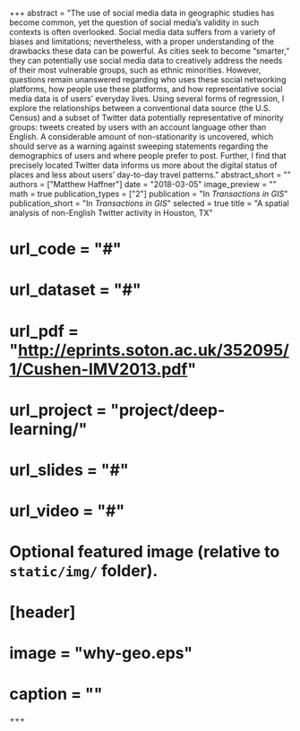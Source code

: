 +++ 
abstract = "The use of social media data in geographic studies has become common, yet the question of social media’s validity in such contexts is often overlooked. Social media data suffers from a variety of biases and limitations; nevertheless, with a proper understanding of the drawbacks these data can be powerful. As cities seek to become “smarter,” they can potentially use social media data to creatively address the needs of their most vulnerable groups, such as ethnic minorities. However, questions remain unanswered regarding who uses these social networking platforms, how people use these platforms, and how representative social media data is of users’ everyday lives. Using several forms of regression, I explore the relationships between a conventional data source (the U.S. Census) and a subset of Twitter data potentially representative of minority groups: tweets created by users with an account language other than English. A considerable amount of non-stationarity is uncovered, which should serve as a warning against sweeping statements regarding the demographics of users and where people prefer to post. Further, I find that precisely located Twitter data informs us more about the digital status of places and less about users’ day-to-day travel patterns."
abstract_short = ""
authors = ["Matthew Haffner"]
date = "2018-03-05"
image_preview = ""
math = true
publication_types = ["2"]
publication = "In *Transactions in GIS*"
publication_short = "In *Transactions in GIS*"
selected = true
title = "A spatial analysis of non-English Twitter activity in Houston, TX"
# url_code = "#"
# url_dataset = "#"
# url_pdf = "http://eprints.soton.ac.uk/352095/1/Cushen-IMV2013.pdf"
# url_project = "project/deep-learning/"
# url_slides = "#"
# url_video = "#"

# Optional featured image (relative to `static/img/` folder).
# [header]
# image = "why-geo.eps"
# caption = ""

+++
